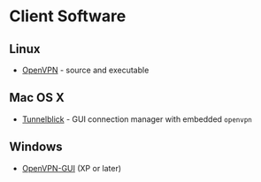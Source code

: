 # Client Software

## Linux

 *  [OpenVPN](https://openvpn.net/index.php/open-source/downloads.html) - source and executable


## Mac OS X

 * [Tunnelblick](https://code.google.com/p/tunnelblick/) - GUI connection manager with embedded `openvpn`


## Windows

 * [OpenVPN-GUI](https://openvpn.net/index.php/download/community-downloads.html) (XP or later)

